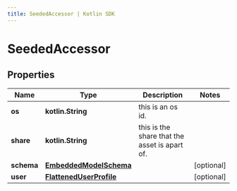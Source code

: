 ```yaml
---
title: SeededAccessor | Kotlin SDK
---
```



# SeededAccessor

## Properties
Name | Type | Description | Notes
------------ | ------------- | ------------- | -------------
**os** | **kotlin.String** | this is an os id. | 
**share** | **kotlin.String** | this is the share that the asset is apart of. | 
**schema** | [**EmbeddedModelSchema**](EmbeddedModelSchema) |  |  [optional]
**user** | [**FlattenedUserProfile**](FlattenedUserProfile) |  |  [optional]



